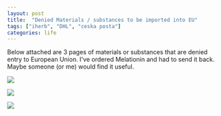 ```yaml
---
layout: post
title:  "Denied Materials / substances to be imported into EU"
tags: ["iherb", "DHL", "ceska posta"]
categories: life
---
```


Below attached are 3 pages of materials or substances that are denied entry to European Union. I've ordered Melationin and had to send it back. Maybe someone (or me) would find it useful.

![](/assets/2019-08-12/p1.png)

![](/assets/2019-08-12/p2.png)

![](/assets/2019-08-12/p3.png)